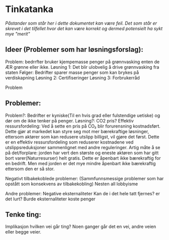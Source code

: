 # Tinkatanka
*Påstander som står her i dette dokumentet kan være feil. Det som står er skrevet i det tilfellet hvor det kan være korrekt og dermed potensielt ha sykt mye "merit"*


## Ideer (Problemer som har løsningsforslag):
Problem: bedrrfter bruker kjempemasse penger på grønnvasking enten de ÆR grønne eller ikke.
    Løsning 1: Det blir ulobvelig å drive grønnvasking fra staten
        Følger: Bedrifter sparer masse penger som kan brykes på verdiskapning
    Løsning 2: Certifiseringer
    Løsning 3: Forbrukerråd

Problem

## Problemer:

Problem?: Bedrifter er kyniske(Til en hvis grad eller fulstendige uetiske) og dør om de ikke tenker på penger.
    Løsning?: CO2 pris? 
        Effektiv ressursfordeling: Ved å sette en pris på CO₂ blir forurensning kostnadsført. Dette gjør at markedet kan styre seg mot mer bærekraftige løsninger, ettersom aktører som kan redusere utslipp billigst, vil gjøre det først. Dette er en effektiv ressursfordeling som reduserer kostnadene ved utslippsreduksjoner sammenlignet med andre reguleringer.
        Artig måte å se på det/forplare: jorden har vert den største og eneste aktøren som har gitt bort varer(Naturresurser) helt gratis. Dette er åpenbart ikke bærekraftig for en bedrift. Men med jorden er det mye mindre åpenbart ikke bærekraftig ettersom den er så stor. 

Negativt tilbakekoblede problemer: (Sammfunnsmessige problemer som har opstått som konsekvens av tilbakekobling)
    Nesten all lobbyisme

Andre problemer: 
    Negative eksternaliteter
        Kan de i det hele tatt fjernes? er det lurt?
        Burde eksternaliteter koste penger

## Tenke ting:
Implikasjon hvilken vei går ting? Noen ganger går det en vei, andre veien eller begge veier. 